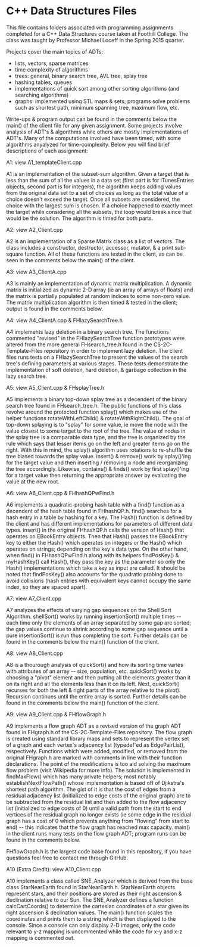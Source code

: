 # C++ Data Structures Files

This file contains folders associated with programming assignments completed for a C++ Data Structures course taken at Foothill College.  The class was taught by Professor Michael Loceff in the Spring 2015 quarter.

Projects cover the main topics  of ADTs:
  - lists, vectors, sparse matrices
  - time complexity of algorithms
  - trees: general, binary search tree, AVL tree, splay tree
  - hashing tables, queues
  - implementations of quick sort among other sorting algorithms (and searching algorithms)
  - graphs: implemented using STL maps & sets; programs solve problems such as shortest path, minimum spanning tree, maximum flow, etc.

Write-ups & program output can be found in the comments below the main() of the client file for any given assignment.  Some projects involve analysis of ADT's & algorithms while others are mostly implementations of ADT's.  Many of the computations involved have been timed, with some algorithms anyalyzed for time-complexity.  Below you will find brief descriptions of each assignment:


A1: view A1_templateClient.cpp

  A1 is an implementation of the subset-sum algorithm.  Given a target that is less than the sum of all the values in a data set (first part is for iTunesEntries objects, second part is for integers), the algorithm keeps adding values from the original data set to a set of choices as long as the total value of a choice doesn't exceed the target.  Once all subsets are considered, the choice with the largest sum is chosen.  If a choice happened to exactly meet the target while considering all the subsets, the loop would break since that would be the solution.  The algorithm is timed for both parts.


A2: view A2_Client.cpp

  A2 is an implementation of a Sparse Matrix class as a list of vectors.  The class includes a constructor, destructor, accessor, mutator, & a print sub-square function.  All of these functions are tested in the client, as can be seen in the comments below the main() of the client.


A3: view A3_ClientA.cpp

  A3 is mainly an implementation of dynamic matrix multiplication.  A dynamic matrix is initialized as dynamic 2-D array (ie an array of arrays of floats) and the matrix is partially populated at random indices to some non-zero value.  The matrix multiplication algorithm is then timed & tested in the client; output is found in the comments below.

A4: view A4_ClientA.cpp & FHlazySearchTree.h

  A4 implements lazy deletion in a binary search tree.  The functions commented "revised" in the FHlazySearchTree function prototypes were altered from the more general FHsearch_tree.h found in the CS-2C-Template-Files repository in order to implement lazy deletion.  The client files runs tests on a FHlazySearchTree to present the values of the search tree's defining parameters at various stages.  These tests demonstrate the implementation of soft deletion, hard deletion, & garbage collection in the lazy search tree.


A5: view A5_Client.cpp & FHsplayTree.h

  A5 implements a binary top-down splay tree as a decendent of the binary search tree found in FHsearch_tree.h.  The public functions of this class revolve around the protected function splay() which makes use of the helper functions rotateWithLeftChild() & rotateWithRightChild().  The goal of top-down splaying is to "splay" for some value, ie move the node with the value closest to some target to the root of the tree.  The value of nodes in the splay tree is a comparable data type, and the tree is organized by the rule which says that lesser items go on the left and greater items go on the right.  With this in mind, the splay() algorithm uses rotations to re-shuffle the tree biased towards the splay value.  insert() & remove() work by splay()'ing for the target value and then inserting / removing a node and reorganizing the tree accordingly.  Likewise, contains() & finds() work by first splay()'ing for a target value then returning the appropriate answer by evaluating the value at the new root.


A6: view A6_Client.cpp & FHhashQPwFind.h

  A6 implements a quadratic-probing hash table with a find() function as a decendent of the hash table found in FHhashQP.h.  find() searches for a hash entry in a table by hashing for a key.  The Hash() function is defined by the client and has different implementations for parameters of different data types.  insert() in the original FHhashQP.h calls the version of Hash() that operates on EBookEntry objects.  Then that Hash() passes the EBookEntry key to either the Hash() which operates on integers or the Hash() which operates on strings; depending on the key's data type.  On the other hand, when find() in FHhashQPwFind.h along with its helpers findPosKey() & myHashKey() call Hash(), they pass the key as the parameter so only the Hash() implementations which take a key as input are called.  It should be noted that findPosKey() also accounts for the quadratic probing done to avoid collisions (hash entries with equivalent keys cannot occupy the same index, so they are spaced apart).


A7: view A7_Client.cpp

  A7 analyzes the effects of varying gap sequences on the Shell Sort Algorithm.  shellSort() works by running insertionSort() multiple times -- each time only the elements of an array separated by some gap are sorted; the gap values continue to shrink according to some gap sequence until a pure insertionSort() is run thus completing the sort.  Further details can be found in the comments below the main() function of the client.


A8: view A8_Client.cpp

  A8 is a thourough analysis of quickSort() and how its sorting time varies with attributes of an array -- size, population, etc.  quickSort() works by choosing a "pivot" element and then putting all the elements greater than it on its right and all the elements less than it on its left.  Next, quickSort() recurses for both the left & right parts of the array relative to the pivot).  Recursion continues until the entire array is sorted.  Further details can be found in the comments below the main() function of the client.


A9: view A9_Client.cpp & FHflowGraph.h

  A9 implements a flow graph ADT as a revised version of the graph ADT found in FHgraph.h of the CS-2C-Template-Files repository.  The flow graph is created using standard library maps and sets to represent the vertex set of a graph and each vertex's adjacency list (typedef'ed as EdgePairList), respectively.  Functions which were added, modified, or removed from the original FHgraph.h are marked with comments in line with their function declarations.  The point of the modifications is too aid solving the maximum flow problem (visit Wikipedia for more info).  The solution is implemented in findMaxFlow() which has many private helpers; most notably establishNextFlowPath() whose implementation is based off of Djikstra's shortest path algorithm.  The gist of it is that the cost of edges from a residual adjacency list (initialized to edge costs of the original graph) are to be subtracted from the residual list and then added to the flow adjacency list (initialized to edge costs of 0) until a valid path from the start to end vertices of the residual graph no longer exists (ie some edge in the residual graph has a cost of 0 which prevents anything from "flowing" from start to end) -- this indicates that the flow graph has reached max capacity.  main() in the client runs many tests on the flow graph ADT; program runs can be found in the comments below.

  FHflowGraph.h is the largest code base found in this repository, if you have questions feel free to contact me through GitHub.


A10 (Extra Credit): view A10_Client.cpp

  A10 implements a class called SNE_Analyzer which is derived from the base class StarNearEarth found in StarNearEarth.h.  StarNearEarth objects represent stars, and their positions are stored as their right ascension & declination relative to our Sun.  The SNE_Analyzer defines a function calcCartCoords() to determine the cartesian coordinates of a star given its right ascension & declination values.  The main() function scales the coordinates and prints them to a string which is then displayed to the console.  Since a console can only display 2-D images, only the code relevant to y-z mapping is uncommented while the code for x-y and x-z mapping is commented out.
